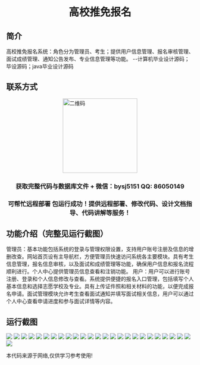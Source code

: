 <p><h1 align="center">高校推免报名</h1></p>

## 简介
高校推免报名系统：角色分为管理员、考生；提供用户信息管理、报名审核管理、面试成绩管理、通知公告发布、专业信息管理等功能。    --计算机毕业设计源码；毕设源码；java毕业设计源码


## 联系方式
<img src="https://bs-1329754181.cos.ap-shanghai.myqcloud.com/wx.jpg" alt="二维码" style="display: block; margin: 0 auto;" width="200px">
<p><h3 align="center">获取完整代码与数据库文件 + 微信：bysj5151 QQ: 86050149</h3></p>
<p><h3 align="center">可帮忙远程部署 包运行成功！提供远程部署、修改代码、设计文档指导、代码讲解等服务！</h3></p>

## 功能介绍（完整见运行截图）
管理员：基本功能包括系统的登录与管理权限设置，支持用户账号注册及信息的增删改查。网站首页设有主导航栏，方便管理员快速访问系统各主要模块。具有考生信息管理，报名信息审核，以及面试和成绩管理等功能，确保用户信息和报名流程顺利进行。个人中心提供管理员信息查看和注销功能。 用户：用户可以进行账号注册、登录和个人信息修改与查看。系统提供便捷的报名入口管理，包括填写个人基本信息和选择志愿学校及专业。具有上传证件照和相关材料的功能，以便完成报名申请。面试管理模块允许考生查看面试通知并填写面试相关信息，用户可以通过个人中心查看申请进度和参与面试详情等内容。


## 运行截图
![](https://bs-1329754181.cos.ap-shanghai.myqcloud.com/ssm/UniversityRecommendationRegistration/img/001.jpg)
![](https://bs-1329754181.cos.ap-shanghai.myqcloud.com/ssm/UniversityRecommendationRegistration/img/002.jpg)
![](https://bs-1329754181.cos.ap-shanghai.myqcloud.com/ssm/UniversityRecommendationRegistration/img/003.jpg)
![](https://bs-1329754181.cos.ap-shanghai.myqcloud.com/ssm/UniversityRecommendationRegistration/img/004.jpg)
![](https://bs-1329754181.cos.ap-shanghai.myqcloud.com/ssm/UniversityRecommendationRegistration/img/005.jpg)
![](https://bs-1329754181.cos.ap-shanghai.myqcloud.com/ssm/UniversityRecommendationRegistration/img/006.jpg)
![](https://bs-1329754181.cos.ap-shanghai.myqcloud.com/ssm/UniversityRecommendationRegistration/img/007.jpg)
![](https://bs-1329754181.cos.ap-shanghai.myqcloud.com/ssm/UniversityRecommendationRegistration/img/008.jpg)
![](https://bs-1329754181.cos.ap-shanghai.myqcloud.com/ssm/UniversityRecommendationRegistration/img/009.jpg)
![](https://bs-1329754181.cos.ap-shanghai.myqcloud.com/ssm/UniversityRecommendationRegistration/img/010.jpg)
![](https://bs-1329754181.cos.ap-shanghai.myqcloud.com/ssm/UniversityRecommendationRegistration/img/011.jpg)
![](https://bs-1329754181.cos.ap-shanghai.myqcloud.com/ssm/UniversityRecommendationRegistration/img/012.jpg)
![](https://bs-1329754181.cos.ap-shanghai.myqcloud.com/ssm/UniversityRecommendationRegistration/img/013.jpg)
![](https://bs-1329754181.cos.ap-shanghai.myqcloud.com/ssm/UniversityRecommendationRegistration/img/014.jpg)
![](https://bs-1329754181.cos.ap-shanghai.myqcloud.com/ssm/UniversityRecommendationRegistration/img/015.jpg)
![](https://bs-1329754181.cos.ap-shanghai.myqcloud.com/ssm/UniversityRecommendationRegistration/img/016.jpg)
![](https://bs-1329754181.cos.ap-shanghai.myqcloud.com/ssm/UniversityRecommendationRegistration/img/017.jpg)
![](https://bs-1329754181.cos.ap-shanghai.myqcloud.com/ssm/UniversityRecommendationRegistration/img/018.jpg)
![](https://bs-1329754181.cos.ap-shanghai.myqcloud.com/ssm/UniversityRecommendationRegistration/img/019.jpg)
![](https://bs-1329754181.cos.ap-shanghai.myqcloud.com/ssm/UniversityRecommendationRegistration/img/020.jpg)
![](https://bs-1329754181.cos.ap-shanghai.myqcloud.com/ssm/UniversityRecommendationRegistration/img/021.jpg)
![](https://bs-1329754181.cos.ap-shanghai.myqcloud.com/ssm/UniversityRecommendationRegistration/img/022.jpg)
![](https://bs-1329754181.cos.ap-shanghai.myqcloud.com/ssm/UniversityRecommendationRegistration/img/023.jpg)
![](https://bs-1329754181.cos.ap-shanghai.myqcloud.com/ssm/UniversityRecommendationRegistration/img/024.jpg)
![](https://bs-1329754181.cos.ap-shanghai.myqcloud.com/ssm/UniversityRecommendationRegistration/img/025.jpg)
![](https://bs-1329754181.cos.ap-shanghai.myqcloud.com/ssm/UniversityRecommendationRegistration/img/026.jpg)

<p>本代码来源于网络,仅供学习参考使用!</p>
